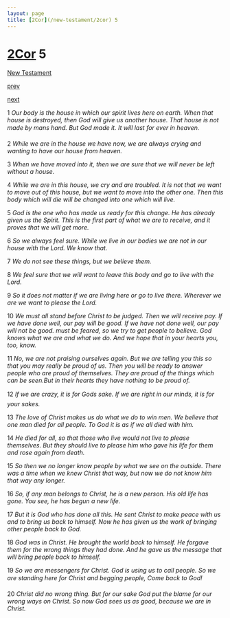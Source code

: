 ```yaml
---
layout: page
title: [2Cor](/new-testament/2cor) 5
---
```


# [2Cor](/new-testament/2cor) 5

[New Testament](/new-testament)


[prev](/new-testament/2cor/2cor-4.html)


[next](/new-testament/2cor/2cor-6.html)

1 _Our body is the house in which our spirit lives here on earth. When that house is destroyed, then God will give us another house. That house is not made by mans hand.  But God made it. It will last for ever in heaven._

2 _While we are in the house we have now, we are always crying and wanting to have our house from heaven._

3 _When we have moved into it, then we are sure that we will never be left without a house._

4 _While we are in this house, we cry and are troubled. It is not that we want to move out of this house, but we want to move into the other one. Then this body which will die will be changed into one which will live._

5 _God is the one who has made us ready for this change. He has already given us the Spirit.  This is the first part of what we are to receive, and it proves that we will get more._

6 _So we always feel sure. While we live in our bodies we are not in our house with the Lord. We know that._

7 _We do not see these things, but we believe them._

8 _We feel sure that we will want to leave this body and go to live with the Lord._

9 _So it does not matter if we are living here or go to live there. Wherever we are we want to please the Lord._

10 _We must all stand before Christ to be judged. Then we will receive pay. If we have done well, our pay will be good. If we have not done well, our pay will not be good. must be feared, so we try to get people to believe. God knows what we are and what we do. And we hope that in your hearts you, too, know._

11 _No, we are not praising ourselves again. But we are telling you this so that you may really be proud of us. Then you will be ready to answer people who are proud of themselves.  They are proud of the things which can be seen.But in their hearts they have nothing to be proud of._

12 _If we are crazy, it is for Gods sake. If we are right in our minds, it is for your sakes._

13 _The love of Christ makes us do what we do to win men. We believe that one man died for all people. To God it is as if we all died with him._

14 _He died for all, so that those who live would not live to please themselves. But they should live to please him who gave his life for them and rose again from death._

15 _So then we no longer know people by what we see on the outside. There was a time when we knew Christ that way, but now we do not know him that way any longer._

16 _So, if any man belongs to Christ, he is a new person. His old life has gone. You see, he has begun a new life._

17 _But it is God who has done all this. He sent Christ to make peace with us and to bring us back to himself. Now he has given us the work of bringing other people back to God._

18 _God was in Christ. He brought the world back to himself. He forgave them for the wrong things they had done. And he gave us the message that will bring people back to himself._

19 _So we are messengers for Christ. God is using us to call people. So we are standing here for Christ and begging people, Come back to God!_

20 _Christ did no wrong thing. But for our sake God put the blame for our wrong ways on Christ. So now God sees us as good, because we are in Christ._


